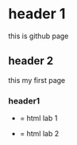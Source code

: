 # header 1

this is github page

## header 2

this my first page

### header1

- = html lab 1

* = html lab 2
